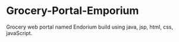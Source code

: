 # Grocery-Portal-Emporium

Grocery web portal named Endorium build using java, jsp, html, css, javaScript.

